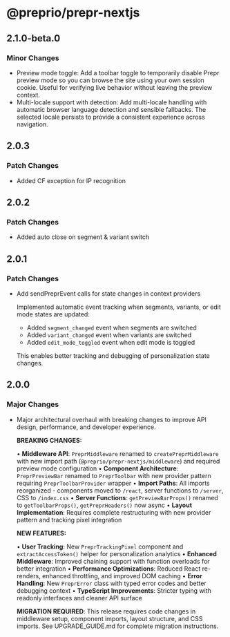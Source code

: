 # @preprio/prepr-nextjs

## 2.1.0-beta.0

### Minor Changes

- Preview mode toggle: Add a toolbar toggle to temporarily disable Prepr preview mode so you can browse the site using your own session cookie. Useful for verifying live behavior without leaving the preview context.
- Multi-locale support with detection: Add multi-locale handling with automatic browser language detection and sensible fallbacks. The selected locale persists to provide a consistent experience across navigation.

## 2.0.3

### Patch Changes

- Added CF exception for IP recognition

## 2.0.2

### Patch Changes

- Added auto close on segment & variant switch

## 2.0.1

### Patch Changes

- Add sendPreprEvent calls for state changes in context providers

  Implemented automatic event tracking when segments, variants, or edit mode states are updated:
  - Added `segment_changed` event when segments are switched
  - Added `variant_changed` event when variants are switched
  - Added `edit_mode_toggled` event when edit mode is toggled

  This enables better tracking and debugging of personalization state changes.

## 2.0.0

### Major Changes

- Major architectural overhaul with breaking changes to improve API design, performance, and developer experience.

  **BREAKING CHANGES:**

  • **Middleware API**: `PreprMiddleware` renamed to `createPreprMiddleware` with new import path (`@preprio/prepr-nextjs/middleware`) and required preview mode configuration
  • **Component Architecture**: `PreprPreviewBar` renamed to `PreprToolbar` with new provider pattern requiring `PreprToolbarProvider` wrapper
  • **Import Paths**: All imports reorganized - components moved to `/react`, server functions to `/server`, CSS to `/index.css`
  • **Server Functions**: `getPreviewBarProps()` renamed to `getToolbarProps()`, `getPreprHeaders()` now async
  • **Layout Implementation**: Requires complete restructuring with new provider pattern and tracking pixel integration

  **NEW FEATURES:**

  • **User Tracking**: New `PreprTrackingPixel` component and `extractAccessToken()` helper for personalization analytics
  • **Enhanced Middleware**: Improved chaining support with function overloads for better integration
  • **Performance Optimizations**: Reduced React re-renders, enhanced throttling, and improved DOM caching
  • **Error Handling**: New `PreprError` class with typed error codes and better debugging context
  • **TypeScript Improvements**: Stricter typing with readonly interfaces and cleaner API surface

  **MIGRATION REQUIRED**: This release requires code changes in middleware setup, component imports, layout structure, and CSS imports. See UPGRADE_GUIDE.md for complete migration instructions.

